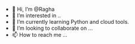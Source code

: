 - 👋 Hi, I’m @Ragha
- 👀 I’m interested in ..
- 🌱 I’m currently learning Python and cloud tools.
- 💞️ I’m looking to collaborate on ...
- 📫 How to reach me ...

<!---
Gandikotaraghava/Gandikotaraghava is a ✨ special ✨ repository because its `README.md` (this file) appears on your GitHub profile.
You can click the Preview link to take a look at your changes.
--->
